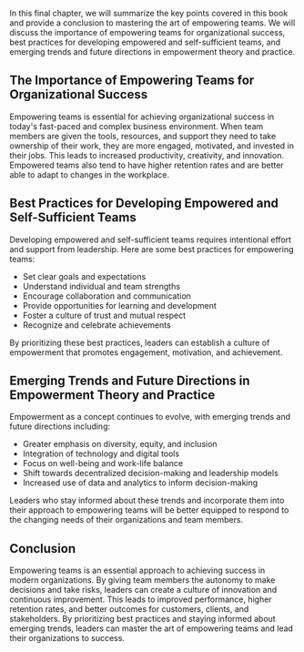 
In this final chapter, we will summarize the key points covered in this book and provide a conclusion to mastering the art of empowering teams. We will discuss the importance of empowering teams for organizational success, best practices for developing empowered and self-sufficient teams, and emerging trends and future directions in empowerment theory and practice.

The Importance of Empowering Teams for Organizational Success
-------------------------------------------------------------

Empowering teams is essential for achieving organizational success in today's fast-paced and complex business environment. When team members are given the tools, resources, and support they need to take ownership of their work, they are more engaged, motivated, and invested in their jobs. This leads to increased productivity, creativity, and innovation. Empowered teams also tend to have higher retention rates and are better able to adapt to changes in the workplace.

Best Practices for Developing Empowered and Self-Sufficient Teams
-----------------------------------------------------------------

Developing empowered and self-sufficient teams requires intentional effort and support from leadership. Here are some best practices for empowering teams:

* Set clear goals and expectations
* Understand individual and team strengths
* Encourage collaboration and communication
* Provide opportunities for learning and development
* Foster a culture of trust and mutual respect
* Recognize and celebrate achievements

By prioritizing these best practices, leaders can establish a culture of empowerment that promotes engagement, motivation, and achievement.

Emerging Trends and Future Directions in Empowerment Theory and Practice
------------------------------------------------------------------------

Empowerment as a concept continues to evolve, with emerging trends and future directions including:

* Greater emphasis on diversity, equity, and inclusion
* Integration of technology and digital tools
* Focus on well-being and work-life balance
* Shift towards decentralized decision-making and leadership models
* Increased use of data and analytics to inform decision-making

Leaders who stay informed about these trends and incorporate them into their approach to empowering teams will be better equipped to respond to the changing needs of their organizations and team members.

Conclusion
----------

Empowering teams is an essential approach to achieving success in modern organizations. By giving team members the autonomy to make decisions and take risks, leaders can create a culture of innovation and continuous improvement. This leads to improved performance, higher retention rates, and better outcomes for customers, clients, and stakeholders. By prioritizing best practices and staying informed about emerging trends, leaders can master the art of empowering teams and lead their organizations to success.